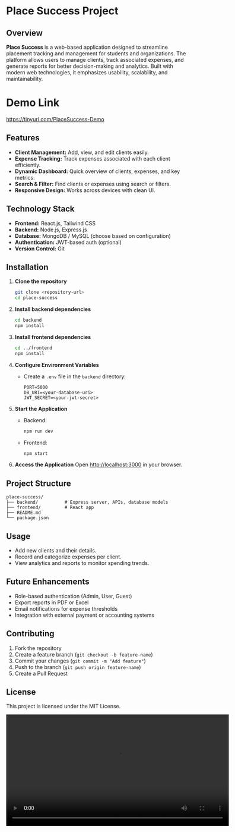 # Place Success Project

## Overview

**Place Success** is a web-based application designed to streamline placement tracking and management for students and organizations. The platform allows users to manage clients, track associated expenses, and generate reports for better decision-making and analytics. Built with modern web technologies, it emphasizes usability, scalability, and maintainability.

# Demo Link
https://tinyurl.com/PlaceSuccess-Demo

## Features

* **Client Management:** Add, view, and edit clients easily.
* **Expense Tracking:** Track expenses associated with each client efficiently.
* **Dynamic Dashboard:** Quick overview of clients, expenses, and key metrics.
* **Search & Filter:** Find clients or expenses using search or filters.
* **Responsive Design:** Works across devices with clean UI.

## Technology Stack

* **Frontend:** React.js, Tailwind CSS
* **Backend:** Node.js, Express.js
* **Database:** MongoDB / MySQL (choose based on configuration)
* **Authentication:** JWT-based auth (optional)
* **Version Control:** Git

## Installation

1. **Clone the repository**

   ```bash
   git clone <repository-url>
   cd place-success
   ```

2. **Install backend dependencies**

   ```bash
   cd backend
   npm install
   ```

3. **Install frontend dependencies**

   ```bash
   cd ../frontend
   npm install
   ```

4. **Configure Environment Variables**

   * Create a `.env` file in the `backend` directory:

     ```
     PORT=5000
     DB_URI=<your-database-uri>
     JWT_SECRET=<your-jwt-secret>
     ```

5. **Start the Application**

   * Backend:

     ```bash
     npm run dev
     ```
   * Frontend:

     ```bash
     npm start
     ```

6. **Access the Application**
   Open [http://localhost:3000](http://localhost:3000) in your browser.

## Project Structure

```
place-success/
├── backend/          # Express server, APIs, database models
├── frontend/         # React app
├── README.md
└── package.json
```

## Usage

* Add new clients and their details.
* Record and categorize expenses per client.
* View analytics and reports to monitor spending trends.

## Future Enhancements

* Role-based authentication (Admin, User, Guest)
* Export reports in PDF or Excel
* Email notifications for expense thresholds
* Integration with external payment or accounting systems

## Contributing

1. Fork the repository
2. Create a feature branch (`git checkout -b feature-name`)
3. Commit your changes (`git commit -m "Add feature"`)
4. Push to the branch (`git push origin feature-name`)
5. Create a Pull Request

## License

This project is licensed under the MIT License.

<video width="600" controls>
  <source src="assets/demo.mp4" type="video/mp4">
  Your browser does not support the video tag.
</video>


